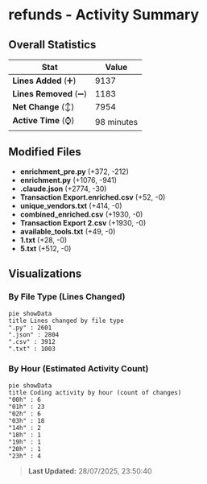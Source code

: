 # refunds - Activity Summary 

## Overall Statistics

| Stat                   | Value                                                             |
| ---------------------- | ----------------------------------------------------------------- |
| **Lines Added** (➕)   | 9137                                          |
| **Lines Removed** (➖) | 1183                                        |
| **Net Change** (↕)    | 7954                |
| **Active Time** (⌚)   | 98 minutes |


## Modified Files
- **enrichment_pre.py** (+372, -212)
- **enrichment.py** (+1076, -941)
- **.claude.json** (+2774, -30)
- **Transaction Export.enriched.csv** (+52, -0)
- **unique_vendors.txt** (+414, -0)
- **combined_enriched.csv** (+1930, -0)
- **Transaction Export 2.csv** (+1930, -0)
- **available_tools.txt** (+49, -0)
- **1.txt** (+28, -0)
- **5.txt** (+512, -0)

## Visualizations

### By File Type (Lines Changed)

```mermaid
pie showData
title Lines changed by file type
".py" : 2601
".json" : 2804
".csv" : 3912
".txt" : 1003
```

### By Hour (Estimated Activity Count)

```mermaid
pie showData
title Coding activity by hour (count of changes)
"00h" : 6
"01h" : 23
"02h" : 6
"03h" : 18
"14h" : 2
"18h" : 1
"19h" : 1
"20h" : 1
"23h" : 4
```


> **Last Updated:** 28/07/2025, 23:50:40